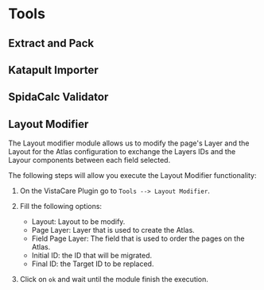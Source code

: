 # Tools

## Extract and Pack
## Katapult Importer
## SpidaCalc Validator
## Layout Modifier

The Layout modifier module allows us to modify the page's Layer and the Layout for the Atlas configuration to exchange the Layers IDs and the Layour components between each field selected.

The following steps will allow you execute the Layout Modifier functionality:

1. On the VistaCare Plugin go to `Tools --> Layout Modifier`.
2. Fill the following options:

    * Layout: Layout to be modify.
    * Page Layer: Layer that is used to create the Atlas.
    * Field Page Layer: The field that is used to order the pages on the Atlas.
    * Initial ID: the ID that will be migrated.
    * Final ID: the Target ID to be replaced.

3. Click on `ok` and wait until the module finish the execution. 